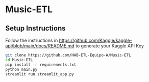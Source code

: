 # Music-ETL


## Setup Instructions

Follow the instructions in https://github.com/Kaggle/kaggle-api/blob/main/docs/README.md to generate your Kaggle API Key

```bash
git clone https://github.com/HAB-ETL-Equipo-A/Music-ETL
cd Music-ETL
pip install -r requirements.txt
python main.py
streamlit run streamlit_app.py

